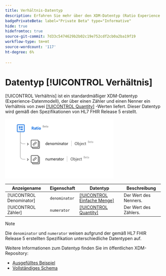 ```yaml
---
title: Verhältnis-Datentyp
description: Erfahren Sie mehr über den XDM-Datentyp (Ratio Experience Data Model).
badgePrivateBeta: label="Private Beta" type="Informative"
hide: true
hidefromtoc: true
source-git-commit: 7d33c5474629b2b02c19e752cdf2cb0a2ba19f19
workflow-type: tm+mt
source-wordcount: '117'
ht-degree: 6%

---
```


# Datentyp [!UICONTROL Verhältnis]

[!UICONTROL Verhältnis] ist ein standardmäßiger XDM-Datentyp (Experience-Datenmodell), der über einen Zähler und einen Nenner ein Verhältnis von zwei [[!UICONTROL Quantity]](../healthcare/quantity.md) -Werten liefert. Dieser Datentyp wird gemäß den Spezifikationen von HL7 FHIR Release 5 erstellt.

![Struktur des Ratio-Datentyps](../../images/data-types/healthcare/ratio.png)

| Anzeigename | Eigenschaft | Datentyp | Beschreibung |
| --- | --- | --- | --- |
| [!UICONTROL Denominator] | `denominator` | [[!UICONTROL Einfache Menge]](../healthcare/simple-quantity.md) | Der Wert des Nenners. |
| [!UICONTROL Zähler] | `numerator` | [[!UICONTROL Quantity]](../healthcare/quantity.md) | Der Wert des Zählers. |

>[!NOTE]
>
> Die `denominator` und `numerator` weisen aufgrund der gemäß HL7 FHIR Release 5 erstellten Spezifikation unterschiedliche Datentypen auf.

Weitere Informationen zum Datentyp finden Sie im öffentlichen XDM-Repository:

* [Ausgefülltes Beispiel](https://github.com/adobe/xdm/blob/master/extensions/industry/healthcare/fhir/datatypes/ratio.example.1.json)
* [Vollständiges Schema](https://github.com/adobe/xdm/blob/master/extensions/industry/healthcare/fhir/datatypes/ratio.schema.json)
